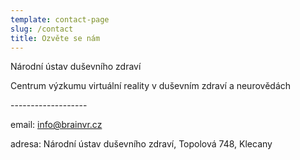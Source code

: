 ```yaml
---
template: contact-page
slug: /contact
title: Ozvěte se nám
---
```

Národní ústav duševního zdraví

Centrum výzkumu virtuální reality v duševním zdraví a neurovědách



\-------------------



email:  info@brainvr.cz

adresa: Národní ústav duševního zdraví, Topolová 748, Klecany